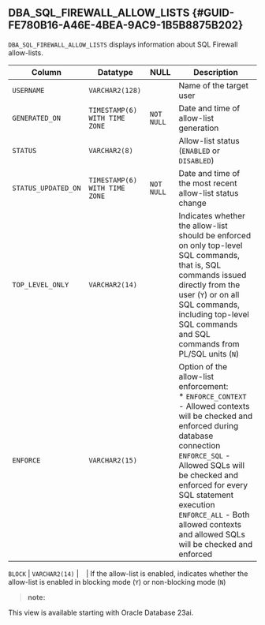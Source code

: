 ## DBA_SQL_FIREWALL_ALLOW_LISTS {#GUID-FE780B16-A46E-4BEA-9AC9-1B5B8875B202}

`DBA_SQL_FIREWALL_ALLOW_LISTS` displays information about SQL Firewall allow-lists. 

Column  | Datatype  | NULL  | Description   
---|---|---|---  
`USERNAME` |  `VARCHAR2(128)` |  ` ` |  Name of the target user  
`GENERATED_ON` |  `TIMESTAMP(6) WITH TIME ZONE` |  `NOT NULL` |  Date and time of allow-list generation  
`STATUS` |  `VARCHAR2(8)` |  ` ` |  Allow-list status (`ENABLED` or `DISABLED`)   
`STATUS_UPDATED_ON` |  `TIMESTAMP(6) WITH TIME ZONE` |  `NOT NULL` |  Date and time of the most recent allow-list status change  
`TOP_LEVEL_ONLY` |  `VARCHAR2(14)` |  ` ` |  Indicates whether the allow-list should be enforced on only top-level SQL commands, that is, SQL commands issued directly from the user (`Y`) or on all SQL commands, including top-level SQL commands and SQL commands from PL/SQL units (`N`)   
`ENFORCE` |  `VARCHAR2(15)` |  ` ` |  Option of the allow-list enforcement:<br>* `ENFORCE_CONTEXT` \- Allowed contexts will be checked and enforced during database connection  <br>`ENFORCE_SQL` \- Allowed SQLs will be checked and enforced for every SQL statement execution  <br>`ENFORCE_ALL` \- Both allowed contexts and allowed SQLs will be checked and enforced   

`BLOCK` |  `VARCHAR2(14)` |  ` ` |  If the allow-list is enabled, indicates whether the allow-list is enabled in blocking mode (`Y`) or non-blocking mode (`N`)   

> **note:** 

This view is available starting with Oracle Database 23ai.
